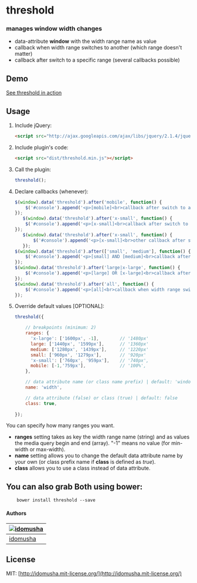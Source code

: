 # threshold

### manages window width changes
- data-attribute **window** with the width range name as value
- callback when width range switches to another (which range doesn't matter)
- callback after switch to a specific range (several callbacks possible)

## Demo

[See threshold in action](http://idomusha.github.io/threshold/)

## Usage

1. Include jQuery:

	```html
	<script src="http://ajax.googleapis.com/ajax/libs/jquery/2.1.4/jquery.min.js"></script>
	```

2. Include plugin's code:

	```html
	<script src="dist/threshold.min.js"></script>
	```

3. Call the plugin:

	```javascript
	threshold();
	```

4. Declare callbacks (whenever):

	```javascript
   	$(window).data('threshold').after('mobile', function() {
        $('#console').append('<p>[mobile]<br>callback after switch to a specific range: < 760px</p>');
    });
       $(window).data('threshold').after('x-small', function() {
        $('#console').append('<p>[x-small]<br>callback after switch to a specific range: >= 760px and < 960px (a first callback)</p>');
    });
       $(window).data('threshold').after('x-small', function() {
           $('#console').append('<p>[x-small]<br>other callback after switch to a specific range: >= 760px and < 960px (a second callback)</p>');
       });
    $(window).data('threshold').after(['small', 'medium'], function() {
        $('#console').append('<p>[small] AND [medium]<br>callback after switch to a specific range: >= 960px and < 1280px AND >= 1280px and < 1440px</p>');
    });
    $(window).data('threshold').after('large|x-large', function() {
        $('#console').append('<p>[large] OR [x-large]<br>callback after switch to a specific range: >= 1440px (between >= 1440px OR < 16000px AND >= 1600px)</p>');
    });
    $(window).data('threshold').after('all', function() {
        $('#console').append('<p>[all]<br>callback when width range switches to another</p>');
    });
	```

5. Override default values [OPTIONAL]:

	```javascript
	threshold({
	
        // breakpoints (minimum: 2)
        ranges: {
          'x-large': ['1600px', -1],        // '1480px'
          large: ['1440px', '1599px'],      // '1360px'
          medium: ['1280px', '1439px'],     // '1220px'
          small: ['960px', '1279px'],       // '920px'
          'x-small': ['760px', '959px'],    // '740px',
          mobile: [-1,'759px'],             // '100%',
        },
    
        // data attribute name (or class name prefix) | default: 'window'
        name: 'width', 
    
        // data attribute (false) or class (true) | default: false
        class: true,
        
	});
	```

You can specify how many ranges you want.  
- **ranges** setting takes as key the width range name (string) and as values the media query begin and end (array). "-1" means no value (for min-width or max-width).  
- **name** setting allows you to change the default data attribute name by your own (or class prefix name if **class** is defined as *true*).  
- **class** allows you to use a class instead of data attribute.

## You can also grab Both using bower:
```
	bower install threshold --save
```

#### Authors

[![idomusha](https://fr.gravatar.com/userimage/43584317/49cfb592a2054e9c39c5dc195e5ea419.png?size=70)](https://github.com/idomusha) |
--- |
[idomusha](https://github.com/idomusha) |

## License

MIT: [http://idomusha.mit-license.org/](http://idomusha.mit-license.org/)
